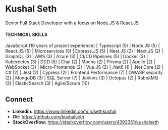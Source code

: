 
# Kushal Seth
Senior Full Stack Developer with a focus on Node.JS & React.JS

#### TECHNICAL SKILLS

JavaScript (10 years of project experience) | Typescript (5) | Node.JS (5) | React.JS (5) | Microservices (5) | Express.JS (5) | Nest.JS (2) | Next.JS (2) | GraphQL (3) | AWS (3) | Azure (3) | CI/CD Pipelines (5) | Docker (3) | Kubernetes (3) | DDD (5) | Chai (2) | Mocha (2) | Prisma (2) | Apollo (2) | WebSocket (3) | Micro-Frontends (2) | Vue.JS (2) | .Net6 (1) | .Net Core (2) | C# (2) | Jest (2) | Cypress (2) | Frontend Performance (7) | OWASP security (2) | MongoDB (3) | SQL Server (7) | Jenkins (3) | Octopus (2) | RabbitMQ (3) | ElasticSearch (3) | Agile/Scrum (10)

## Connect
- **Linkedin:** https://www.linkedin.com/in/sethkushal
- **Git:** https://github.com/kushalseth
- **StackOverflow:** https://stackoverflow.com/users/4393351/kushalseth

